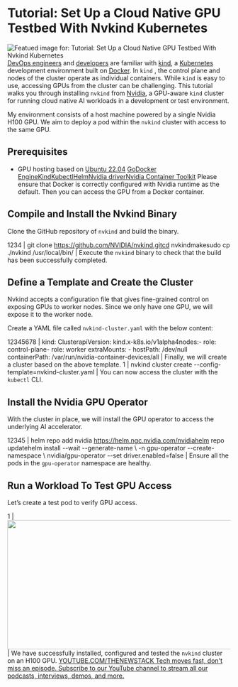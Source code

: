 # Tutorial: Set Up a Cloud Native GPU Testbed With Nvkind Kubernetes
![Featued image for: Tutorial: Set Up a Cloud Native GPU Testbed With Nvkind Kubernetes](https://cdn.thenewstack.io/media/2025/03/172a3446-kind-1024x768.png)
[DevOps engineers](https://thenewstack.io/DevOps/) and [developers](https://thenewstack.io/developer-tools/) are familiar with [kind](https://kind.sigs.k8s.io), a [Kubernetes](https://thenewstack.io/kubernetes/) development environment built on [Docker](https://www.docker.com/?utm_content=inline+mention). In `kind`
, the control plane and nodes of the cluster operate as individual containers. While `kind`
is easy to use, accessing GPUs from the cluster can be challenging.
This tutorial walks you through installing `nvkind`
from [Nvidia](https://thenewstack.io/nvidia-unveils-next-gen-rubin-and-feynman-architectures-pushing-ai-power-limits/), a GPU-aware `kind`
cluster for running cloud native AI workloads in a development or test environment.

My environment consists of a host machine powered by a single Nvidia H100 GPU. We aim to deploy a pod within the `nvkind`
cluster with access to the same GPU.

## Prerequisites
- GPU hosting based on
[Ubuntu 22.04](https://thenewstack.io/how-to-safely-upgrade-ubuntu-22-04-to-ubuntu-24-04/) [Go](https://go.dev/doc/install)[Docker Engine](https://docs.docker.com/engine/install/ubuntu/)[Kind](https://kind.sigs.k8s.io/docs/user/quick-start/#installation)[Kubectl](https://kubernetes.io/docs/tasks/tools/)[Helm](https://helm.sh/docs/intro/install/)[Nvidia driver](https://www.nvidia.com/download/index.aspx)[Nvidia Container Toolkit](https://docs.nvidia.com/datacenter/cloud-native/container-toolkit/latest/install-guide.html)
Please ensure that Docker is correctly configured with Nvidia runtime as the default. Then you can access the GPU from a Docker container.

## Compile and Install the Nvkind Binary
Clone the GitHub repository of `nvkind`
and build the binary.

1234 |
git clone https://github.com/NVIDIA/nvkind.gitcd nvkindmakesudo cp ./nvkind /usr/local/bin/ |
Execute the `nvkind`
binary to check that the build has been successfully completed.
## Define a Template and Create the Cluster
Nvkind accepts a configuration file that gives fine-grained control on exposing GPUs to worker nodes. Since we only have one GPU, we will expose it to the worker node.

Create a YAML file called `nvkind-cluster.yaml`
with the below content:

12345678 |
kind: ClusterapiVersion: kind.x-k8s.io/v1alpha4nodes:- role: control-plane- role: worker extraMounts: - hostPath: /dev/null containerPath: /var/run/nvidia-container-devices/all |
Finally, we will create a cluster based on the above template.
1 |
nvkind cluster create --config-template=nvkind-cluster.yaml |
You can now access the cluster with the `kubectl`
CLI.

## Install the Nvidia GPU Operator
With the cluster in place, we will install the GPU operator to access the underlying AI accelerator.

12345 |
helm repo add nvidia https://helm.ngc.nvidia.com/nvidiahelm repo updatehelm install --wait --generate-name \ -n gpu-operator --create-namespace \ nvidia/gpu-operator --set driver.enabled=false |
Ensure all the pods in the `gpu-operator`
namespace are healthy.
## Run a Workload To Test GPU Access
Let’s create a test pod to verify GPU access.

1 |
<img class="aligncenter size-large wp-image-22779667" src="https://cdn.thenewstack.io/media/2025/03/4a006a11-nvkind-6-1024x291.png" alt="" width="1024" height="291" /> |
We have successfully installed, configured and tested the `nvkind`
cluster on an H100 GPU.
[
YOUTUBE.COM/THENEWSTACK
Tech moves fast, don't miss an episode. Subscribe to our YouTube
channel to stream all our podcasts, interviews, demos, and more.
](https://youtube.com/thenewstack?sub_confirmation=1)
